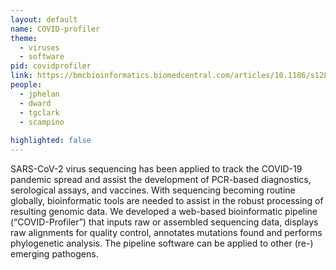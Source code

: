 ```yaml
---
layout: default
name: COVID-profiler
theme: 
  - viruses
  - software
pid: covidprofiler
link: https://bmcbioinformatics.biomedcentral.com/articles/10.1186/s12859-022-04632-y
people:
  - jphelan
  - dward
  - tgclark
  - scampino
  
highlighted: false
---
```


SARS-CoV-2 virus sequencing has been applied to track the COVID-19 pandemic spread and assist the development of PCR-based diagnostics, serological assays, and vaccines. With sequencing becoming routine globally, bioinformatic tools are needed to assist in the robust processing of resulting genomic data. We developed a web-based bioinformatic pipeline (“COVID-Profiler”) that inputs raw or assembled sequencing data, displays raw alignments for quality control, annotates mutations found and performs phylogenetic analysis. The pipeline software can be applied to other (re-) emerging pathogens.